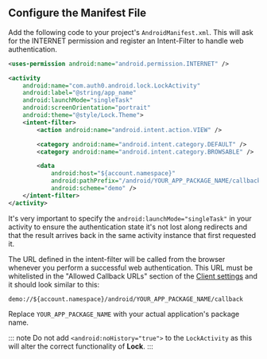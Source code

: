 ## Configure the Manifest File

Add the following code to your project's `AndroidManifest.xml`. This will ask for the INTERNET permission and register an Intent-Filter to handle web authentication.

```xml
<uses-permission android:name="android.permission.INTERNET" />

<activity
    android:name="com.auth0.android.lock.LockActivity"
    android:label="@string/app_name"
    android:launchMode="singleTask"
    android:screenOrientation="portrait"
    android:theme="@style/Lock.Theme">
    <intent-filter>
        <action android:name="android.intent.action.VIEW" />

        <category android:name="android.intent.category.DEFAULT" />
        <category android:name="android.intent.category.BROWSABLE" />

        <data
            android:host="${account.namespace}"
            android:pathPrefix="/android/YOUR_APP_PACKAGE_NAME/callback"
            android:scheme="demo" />
    </intent-filter>
</activity>
```

It's very important to specify the `android:launchMode="singleTask"` in your activity to ensure the authentication state it's not lost along redirects and that the result arrives back in the same activity instance that first requested it.

The URL defined in the intent-filter will be called from the browser whenever you perform a successful web authentication. This URL must be whitelisted in the "Allowed Callback URLs" section of the [Client settings](${manage_url}/#/clients) and it should look similar to this:

```text
demo://${account.namespace}/android/YOUR_APP_PACKAGE_NAME/callback
```

Replace `YOUR_APP_PACKAGE_NAME` with your actual application's package name.


::: note
Do not add `<android:noHistory="true">` to the `LockActivity` as this will alter the correct functionality of **Lock**.
:::
